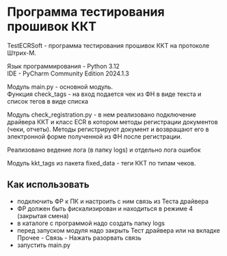 # Программа тестирования прошивок ККТ

TestECRSoft - программа тестирования прошивок ККТ на протоколе Штрих-М.

Язык программирования - Python 3.12\
IDE - PyCharm Community Edition 2024.1.3

Модуль main.py - основной модуль.\
Функция check_tags - на вход подается чек из ФН в виде текста и список тегов в виде списка

Модуль check_registration.py - в нем реализовано подключение драйвера ККТ и класс
ECR в котором методы регистрации документов (чеки, отчеты).
Методы регистрируют документ и возвращают его в электронной форме полученной из ФН после регистрации.

Реализовано ведение лога (в папку logs) и отдельно лога ошибок 

Модуль kkt_tags из пакета fixed_data - теги ККТ по типам чеков.

## Как использовать

- подключить ФР к ПК и настроить с ним связь из Теста драйвера
- ФР должен быть фискализирован и находиться в режиме 4 (закрытая смена)
- в каталоге с программой надо создать папку logs
- перед запуском модуля надо закрыть Тест драйвера или на вкладке Прочее - Связь - Нажать разорвать связь
- запустить main.py
